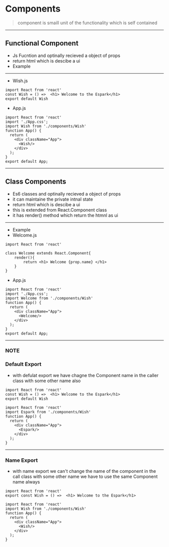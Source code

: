 # Components 
> component is smaill unit of the functionality which is self contained 
--- 

## Functional Component 
* Js Fucntion and optinally recieved a object of props 
* return html which is descibe a ui 
* Example 
---
* Wish.js
```
import React from 'react'
const Wish = () =>  <h1> Welcome to the Espark</h1>
export default Wish

```

* App.js

```
import React from 'react'
import './App.css';
import Wish from './components/Wish'
function App() {
  return (
    <div className="App">
      <Wish/>
    </div>
  );
}
export default App;
```

---

## Class Components 
* Es6 classes and optinally recieved a object of props 
* it can maintaine the private intnal state 
* return html which is descibe a ui 
* this is extended from React.Component class 
* it has render() method which return the htmnl as ui 
---
* Example 
* Welcome.js
```
import React from 'react'

class Welcome extends React.Component{
    render(){
        return <h1> Welcome {prop.name} </h1>
    }
}
```

* App.js
```
import React from 'react'
import './App.css';
import Welcome from './components/Wish'
function App() {
  return (
    <div className="App">
      <Welcome/>
    </div>
  );
}
export default App;
```
---

### NOTE 

### Default Export 
* with defulat export we have chagne the Component
name in the caller class with some other name also 

```
import React from 'react'
const Wish = () =>  <h1> Welcome to the Espark</h1>
export default Wish

```

```
import React from 'react'
import Espark from './components/Wish'
function App() {
  return (
    <div className="App">
      <Espark/>
    </div>
  );
}
```

----

### Name Export 
* with name export we can't change the name of the component 
in the call class with some other name we have to use 
the same Component name always 

```
import React from 'react'
export const Wish = () =>  <h1> Welcome to the Espark</h1>
```

```
import React from 'react'
import Wish from './components/Wish'
function App() {
  return (
    <div className="App">
      <Wish/>
    </div>
  );
}

```